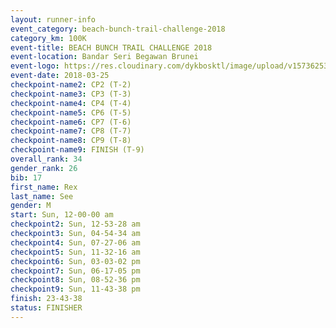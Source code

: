 ```yaml
---
layout: runner-info 
event_category: beach-bunch-trail-challenge-2018 
category_km: 100K 
event-title: BEACH BUNCH TRAIL CHALLENGE 2018 
event-location: Bandar Seri Begawan Brunei 
event-logo: https://res.cloudinary.com/dykbosktl/image/upload/v1573625354/Logo/Logo_qug4sc.jpg 
event-date: 2018-03-25 
checkpoint-name2: CP2 (T-2) 
checkpoint-name3: CP3 (T-3) 
checkpoint-name4: CP4 (T-4) 
checkpoint-name5: CP6 (T-5) 
checkpoint-name6: CP7 (T-6) 
checkpoint-name7: CP8 (T-7) 
checkpoint-name8: CP9 (T-8) 
checkpoint-name9: FINISH (T-9) 
overall_rank: 34
gender_rank: 26
bib: 17
first_name: Rex
last_name: See
gender: M
start: Sun, 12-00-00 am
checkpoint2: Sun, 12-53-28 am
checkpoint3: Sun, 04-54-34 am
checkpoint4: Sun, 07-27-06 am
checkpoint5: Sun, 11-32-16 am
checkpoint6: Sun, 03-03-02 pm
checkpoint7: Sun, 06-17-05 pm
checkpoint8: Sun, 08-52-36 pm
checkpoint9: Sun, 11-43-38 pm
finish: 23-43-38
status: FINISHER
---
```

